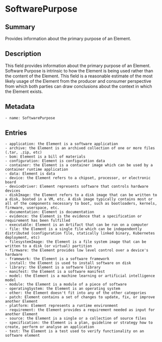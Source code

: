 <!-- Automatically generated by spec-parser v2.0.0 on 2023-12-25T20:28:21.783513+00:00 -->
<!-- SPDX-License-Identifier: Community-Spec-1.0 -->

# SoftwarePurpose

## Summary

Provides information about the primary purpose of an Element.


## Description

This field provides information about the primary purpose of an Element.
Software Purpose is intrinsic to how the Element is being used rather than the content of the Element.
This field is a reasonable estimate of the most likely usage of the Element
from the producer and consumer perspective from which both parties can draw conclusions
about the context in which the Element exists.


## Metadata

    - name: SoftwarePurpose



## Entries
    - application: the Element is a software application
    - archive: the Element is an archived collection of one or more files (.tar, .zip, etc)
    - bom: Element is a bill of materials
    - configuration: Element is configuration data
    - container: the Element is a container image which can be used by a container runtime application
    - data: Element is data
    - device: the Element refers to a chipset, processor, or electronic board
    - deviceDriver: Element represents software that controls hardware devices
    - diskImage: the Element refers to a disk image that can be written to a disk, booted in a VM, etc. A disk image typically contains most or all of the components necessary to boot, such as bootloaders, kernels, firmware, userspace, etc.
    - documentation: Element is documentation
    - evidence: the Element is the evidence that a specification or requirement has been fulfilled
    - executable: Element is an Artifact that can be run on a computer
    - file: the Element is a single file which can be independently distributed (configuration file, statically linked binary, Kubernetes deployment, etc)
    - filesystemImage: the Element is a file system image that can be written to a disk (or virtual) partition
    - firmware: the Element provides low level control over a device's hardware
    - framework: the Element is a software framework
    - install: the Element is used to install software on disk
    - library: the Element is a software library
    - manifest: the Element is a software manifest
    - model: the Element is a machine learning or artificial intelligence model
    - module: the Element is a module of a piece of software
    - operatingSystem: the Element is an operating system
    - other: the Element doesn't fit into any of the other categories
    - patch: Element contains a set of changes to update, fix, or improve another Element
    - platform: Element represents a runtime environment
    - requirement: the Element provides a requirement needed as input for another Element
    - source: the Element is a single or a collection of source files
    - specification: the Element is a plan, guideline or strategy how to create, perform or analyse an application
    - test: The Element is a test used to verify functionality on an software element

